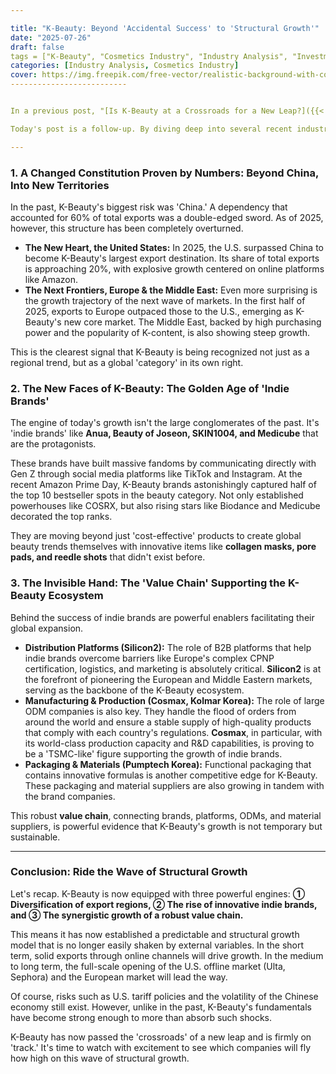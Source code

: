 ```yaml
---

title: "K-Beauty: Beyond 'Accidental Success' to 'Structural Growth'"
date: "2025-07-26"
draft: false
tags = ["K-Beauty", "Cosmetics Industry", "Industry Analysis", "Investment", "Indie Brands", "APR", "Silicon2", "Cosmax"]
categories: [Industry Analysis, Cosmetics Industry]
cover: https://img.freepik.com/free-vector/realistic-background-with-collection-different-cosmetics-containers-tubes-jars-cream-oil-balm-illustration_1284-29149.jpg?semt=ais_hybrid&w=740
--------------------------


In a previous post, "[Is K-Beauty at a Crossroads for a New Leap?]({{< relref "posts/2025-07-20-daily3-post.en" >}})," I discussed the paradigm shift and new opportunities facing K-Beauty. We looked at how the convergence of technology, data, and healthcare is reshaping the beauty industry landscape.

Today's post is a follow-up. By diving deep into several recent industry reports, I aim to prove that K-Beauty's current momentum is not just a fleeting trend or a temporary boom, but rather an entry into a phase of **'structural growth.'** K-Beauty is no longer the underdog that stumbled into success; it is evolving into a 'top dog' that is changing the rules of the global market.

---
```


### 1. A Changed Constitution Proven by Numbers: Beyond China, Into New Territories

In the past, K-Beauty's biggest risk was 'China.' A dependency that accounted for 60% of total exports was a double-edged sword. As of 2025, however, this structure has been completely overturned.

* **The New Heart, the United States:** In 2025, the U.S. surpassed China to become K-Beauty's largest export destination. Its share of total exports is approaching 20%, with explosive growth centered on online platforms like Amazon.
* **The Next Frontiers, Europe & the Middle East:** Even more surprising is the growth trajectory of the next wave of markets. In the first half of 2025, exports to Europe outpaced those to the U.S., emerging as K-Beauty's new core market. The Middle East, backed by high purchasing power and the popularity of K-content, is also showing steep growth.

This is the clearest signal that K-Beauty is being recognized not just as a regional trend, but as a global 'category' in its own right.

### 2. The New Faces of K-Beauty: The Golden Age of 'Indie Brands'

The engine of today's growth isn't the large conglomerates of the past. It's 'indie brands' like **Anua, Beauty of Joseon, SKIN1004, and Medicube** that are the protagonists.

These brands have built massive fandoms by communicating directly with Gen Z through social media platforms like TikTok and Instagram. At the recent Amazon Prime Day, K-Beauty brands astonishingly captured half of the top 10 bestseller spots in the beauty category. Not only established powerhouses like COSRX, but also rising stars like Biodance and Medicube decorated the top ranks.

They are moving beyond just 'cost-effective' products to create global beauty trends themselves with innovative items like **collagen masks, pore pads, and reedle shots** that didn't exist before.

### 3. The Invisible Hand: The 'Value Chain' Supporting the K-Beauty Ecosystem

Behind the success of indie brands are powerful enablers facilitating their global expansion.

* **Distribution Platforms (Silicon2):** The role of B2B platforms that help indie brands overcome barriers like Europe's complex CPNP certification, logistics, and marketing is absolutely critical. **Silicon2** is at the forefront of pioneering the European and Middle Eastern markets, serving as the backbone of the K-Beauty ecosystem.
* **Manufacturing & Production (Cosmax, Kolmar Korea):** The role of large ODM companies is also key. They handle the flood of orders from around the world and ensure a stable supply of high-quality products that comply with each country's regulations. **Cosmax**, in particular, with its world-class production capacity and R&D capabilities, is proving to be a 'TSMC-like' figure supporting the growth of indie brands.
* **Packaging & Materials (Pumptech Korea):** Functional packaging that contains innovative formulas is another competitive edge for K-Beauty. These packaging and material suppliers are also growing in tandem with the brand companies.

This robust **value chain**, connecting brands, platforms, ODMs, and material suppliers, is powerful evidence that K-Beauty's growth is not temporary but sustainable.

---

### Conclusion: Ride the Wave of Structural Growth

Let's recap. K-Beauty is now equipped with three powerful engines: **① Diversification of export regions, ② The rise of innovative indie brands, and ③ The synergistic growth of a robust value chain.**

This means it has now established a predictable and structural growth model that is no longer easily shaken by external variables. In the short term, solid exports through online channels will drive growth. In the medium to long term, the full-scale opening of the U.S. offline market (Ulta, Sephora) and the European market will lead the way.

Of course, risks such as U.S. tariff policies and the volatility of the Chinese economy still exist. However, unlike in the past, K-Beauty's fundamentals have become strong enough to more than absorb such shocks.

K-Beauty has now passed the 'crossroads' of a new leap and is firmly on 'track.' It's time to watch with excitement to see which companies will fly how high on this wave of structural growth.